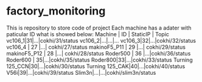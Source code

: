 # factory_monitoring
This is repository to store code of project
Each machine has a adater with paticular ID what is showed below:
Machine | ID | StaticIP | Topic
vc106_1|31|...|cokhi/31/status
vc106_2|...|...|...
vc106_3|32|...|cokhi/32/status
vc106_4 | 27 |...| cokhi/27/status
makinoF5_P11 | 29 |...| cokhi/29/status
makinoF5_P12 | 28 |...| cokhi/28/status
Roder500 | 36 |...|cokhi/36/status
Roder600 | 35|...|cokhi/35/status
Roder800|33|...|cokhi/33/status
Turning 125_CCN|30|...|cokhi/30/status
Turning 125_CAK|40|...|cokhi/40/status
V56i|39|...|cokhi/39/status
Slim3n|...|...|cokhi/slim3n/status
